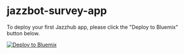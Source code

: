 # jazzbot-survey-app

To deploy your first Jazzhub app, please click the "Deploy to Bluemix" button below.

[![Deploy to Bluemix](https://bluemix.net/deploy/button.png)](https://bluemix.net/deploy?repository=https://github.com/snippet-java/jazzbot-survey-app)